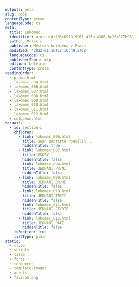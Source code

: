 ```yaml
---
outputs: meta
slug: book
contentType: prose
languageCode: cs
meta:
  title: Lakomec
  identifier: urn:uuid:296c0919-9963-415a-a386-6c26c077b931
  author: Molière
  publisher: Městská knihovna v Praze
  modified: '2022-01-16T17:16:49.870Z'
  languageCode: cs
  publisherShort: mkp
  edition: beletrie
  contentType: prose
readingOrder:
  - promo.html
  - lakomec_004.html
  - lakomec_006.html
  - lakomec_007.html
  - lakomec_008.html
  - lakomec_009.html
  - lakomec_010.html
  - lakomec_011.html
  - lakomec_012.html
  - colophon.html
tocBase:
  - id: section-1
    children:
      - link: lakomec_006.html
        title: Jean Baptiste Poquelin...
        hiddenTitle: true
      - link: lakomec_007.html
        title: OSOBY
        hiddenTitle: false
      - link: lakomec_008.html
        title: JEDNÁNÍ PRVNÍ
        hiddenTitle: false
      - link: lakomec_009.html
        title: JEDNÁNÍ DRUHÉ
        hiddenTitle: false
      - link: lakomec_010.html
        title: JEDNÁNÍ TŘETÍ
        hiddenTitle: false
      - link: lakomec_011.html
        title: JEDNÁNÍ ČTVRTÉ
        hiddenTitle: false
      - link: lakomec_012.html
        title: JEDNÁNÍ PÁTÉ
        hiddenTitle: false
    isSection: true
    listType: plain
static:
  - style
  - scripts
  - title
  - fonts
  - resources
  - template-images
  - assets
  - favicon.png
---
```

